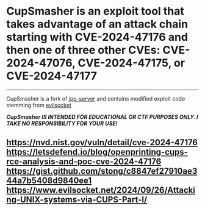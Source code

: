 # CupSmasher is an exploit tool that takes advantage of an attack chain starting with CVE-2024-47176 and then one of three other CVEs: CVE-2024-47076, CVE-2024-47175, or CVE-2024-47177
---
CupSmasher is a fork of [ipp-server](https://github.com/h2g2bob/ipp-server) and contains modified exploit code stemming from [evilsocket](https://github.com/evilsocket)

<b><i>CupSmasher IS INTENDED FOR EDUCATIONAL OR CTF PURPOSES ONLY. I TAKE NO RESPONSIBILITY FOR YOUR USE!</i></b>

https://nvd.nist.gov/vuln/detail/cve-2024-47176<br />
https://letsdefend.io/blog/openprinting-cups-rce-analysis-and-poc-cve-2024-47176<br />
https://gist.github.com/stong/c8847ef27910ae344a7b5408d9840ee1<br />
https://www.evilsocket.net/2024/09/26/Attacking-UNIX-systems-via-CUPS-Part-I/<br />
---
